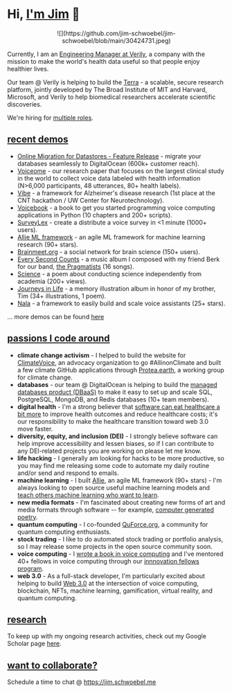 # Hi, [I'm Jim](https://jim.schwoebel.me) 👋
<center>![](https://github.com/jim-schwoebel/jim-schwoebel/blob/main/30424731.jpeg)</center>

Currently, I am an [Engineering Manager at Verily](https://jim.schwoebel.me), a company with the mission to make the world's health data useful so that people enjoy healthier lives.

Our team @ Verily is helping to build the [Terra](https://verily.com/solutions/terra/) - a scalable, secure research platform, jointly developed by The Broad Institute of MIT and Harvard, Microsoft, and Verily to help biomedical researchers accelerate scientific discoveries.

We're hiring for [multiple roles](https://grnh.se/74888dea1us).

## [recent demos](https://www.youtube.com/watch?v=gb5rC3pJUek&list=PL_D3Oayw4KAqaFwZh4vKH131AGM4ODYvb)
* [Online Migration for Datastores - Feature Release](https://www.youtube.com/watch?v=gb5rC3pJUek&list=PL_D3Oayw4KAqaFwZh4vKH131AGM4ODYvb&index=1) - migrate your databases seamlessly to DigitalOcean (600k+ customer reach).
* [Voiceome](https://www.medrxiv.org/content/10.1101/2021.08.16.21262125v1) - our research paper that focuses on the largest clinical study in the world to collect voice data labeled with health information (N>6,000 participants, 48 utterances, 80+ health labels). 
* [Vibe](https://www.youtube.com/watch?v=_SEmT27oJOc&list=PL_D3Oayw4KAqaFwZh4vKH131AGM4ODYvb&index=2) - a framework for Alzheimer's disease research (1st place at the CNT hackathon / UW Center for Neurotechnology).
* [Voicebook](https://www.youtube.com/watch?v=7QV-Vlqq2GE) - a book to get you started programming voice computing applications in Python (10 chapters and 200+ scripts).
* [SurveyLex](https://www.youtube.com/watch?v=JV820uceEKY&list=PL_D3Oayw4KAqaFwZh4vKH131AGM4ODYvb&index=5) - create a distribute a voice survey in <1 minute (1000+ users).
* [Allie ML framework](https://github.com/jim-schwoebel/allie) - an agile ML framework for machine learning research (90+ stars).
* [Brainmeet.org](https://www.youtube.com/watch?v=RxSK-45wj_c&list=PL_D3Oayw4KAqaFwZh4vKH131AGM4ODYvb&index=4) - a social network for brain science (150+ users).
* [Every Second Counts](https://www.youtube.com/watch?v=RNjP6z3rjUQ&list=PLror0K8Y4wY6SaOaw9n881Kx7KBgD456a) - a music album I composed with my friend Berk for our band, [the Pragmatists](https://pragmatists.live) (16 songs).
* [Science](https://storiesinscience.org/2019/04/20/science-a-poem/) - a poem about conducting science independently from academia (200+ views).
* [Journeys in Life](https://jim.schwoebel.me/timalbum) - a memory illustration album in honor of my brother, Tim (34+ illustrations, 1 poem).
* [Nala](https://drive.google.com/file/d/1Ubeyxot4G6oVXXt0REPfPLSwA29Hpliz/view) - a framework to easily build and scale voice assistants (25+ stars).

... more demos can be found [here](https://www.youtube.com/watch?v=gb5rC3pJUek&list=PL_D3Oayw4KAqaFwZh4vKH131AGM4ODYvb)

## [passions I code around](https://jim.schwoebel.me)
* **climate change activism** - I helped to build the website for [ClimateVoice](https://climatevoice.org), an advocacy organization to go #AllinonClimate and built a few climate GitHub applications through [Protea.earth](https://github.com/protea-earth), a working group for climate change.
* **databases** - our team @ DigitalOcean is helping to build the [managed databases product (DBaaS)](https://www.digitalocean.com/products/managed-databases) to make it easy to set up and scale SQL, PostgreSQL, MongoDB, and Redis databases (10+ team members).
* **digital health** - I'm a strong believer that [software can eat healthcare a bit more](https://rockhealth.com/rock-weekly/all-eyes-on-you-2022/) to improve health outcomes and reduce healthcare costs; it's our responsibility to make the healthcare transition toward web 3.0 move faster.
* **diversity, equity, and inclusion (DEI)** - I strongly believe software can help improve accessibility and lessen biases, so if I can contribute to any DEI-related projects you are working on please let me know.
* **life hacking** - I generally am looking for hacks to be more productive, so you may find me releasing some code to automate my daily routine and/or send and respond to emails.
* **machine learning** - I built [Allie](https://github.com/jim-schwoebel/allie), an agile ML framework (90+ stars) - I'm always looking to open source useful machine learning models and [teach others machine learning who want to learn](https://github.com/jim-schwoebel/voice_gender_detection).
* **new media formats** - I'm fascinated about creating new forms of art and media formats through software -- for example, [computer generated poetry](https://github.com/jim-schwoebel/voicebook/blob/master/chapter_5_generation/generate_poem.py).
* **quantum computing** - I co-founded [QuForce.org](https://quforce.org), a community for quantum computing enthusiasts.
* **stock trading** - I like to do automated stock trading or portfolio analysis, so I may release some projects in the open source community soon.
* **voice computing** - I [wrote a book in voice computing](https://github.com/jim-schwoebel/voicebook) and I've mentored 40+ fellows in voice computing through our [innnovation fellows program](https://neurolex.ai/research).
* **web 3.0** - As a full-stack developer, I'm particularly excited about helping to build [Web 3.0](https://en.wikipedia.org/wiki/Web3) at the intersection of voice computing, blockchain, NFTs, machine learning, gamification, virtual reality, and quantum computing.


## [research](https://scholar.google.com/citations?hl=en&user=OyOyciEAAAAJ)
To keep up with my ongoing research activities, check out my Google Scholar page [here](https://scholar.google.com/citations?hl=en&user=OyOyciEAAAAJ).

## [want to collaborate?](https://jim.schwoebel.me)
Schedule a time to chat @ https://jim.schwoebel.me

<!--
**jim-schwoebel/jim-schwoebel** is a ✨ _special_ ✨ repository because its `README.md` (this file) appears on your GitHub profile.

Here are some ideas to get you started:

- 🔭 I’m currently working on ...
- 🌱 I’m currently learning ...
- 👯 I’m looking to collaborate on ...
- 🤔 I’m looking for help with ...
- 💬 Ask me about ...
- 📫 How to reach me: ...
- 😄 Pronouns: ...
- ⚡ Fun fact: ...
-->
